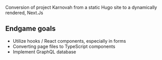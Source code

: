Conversion of project Karnovah from a static Hugo site to a dynamically rendered, Next.Js

## Endgame goals
- Utilize hooks / React components, especially in forms 
- Converting page files to TypeScript components
- Implement GraphQL database
